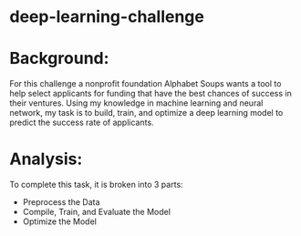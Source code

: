 # deep-learning-challenge

# Background:
For this challenge a nonprofit foundation Alphabet Soups wants a tool to help select applicants for funding that have the best chances of success in their ventures. Using my knowledge in machine learning and neural network, my task is to build, train, and optimize a deep learning model to predict the success rate of applicants. 

# Analysis:
To complete this task, it is broken into 3 parts:
- Preprocess the Data
- Compile, Train, and Evaluate the Model
- Optimize the Model


